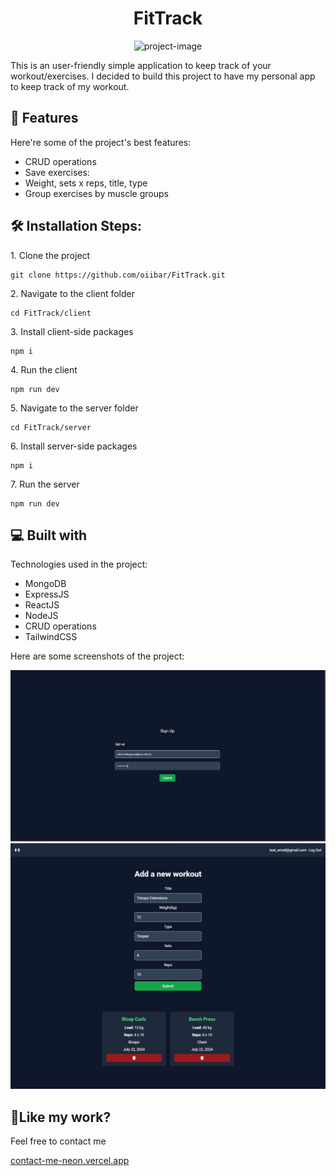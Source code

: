 <h1 align="center" id="title">FitTrack</h1>

<p align="center"><img src="https://socialify.git.ci/oiibar/FitTrack/image?language=1&name=1&owner=1&pattern=Solid&theme=Light" alt="project-image"></p>

<p id="description">This is an user-friendly simple application to keep track of your workout/exercises. I decided to build this project to have my personal app to keep track of my workout.</p>

<h2>🧐 Features</h2>

Here're some of the project's best features:

- CRUD operations
- Save exercises:
- Weight, sets x reps, title, type
- Group exercises by muscle groups

<h2>🛠️ Installation Steps:</h2>

<p>1. Clone the project</p>

```
git clone https://github.com/oiibar/FitTrack.git
```

<p>2. Navigate to the client folder</p>

```
cd FitTrack/client
```

<p>3. Install client-side packages</p>

```
npm i
```

<p>4. Run the client</p>

```
npm run dev
```

<p>5. Navigate to the server folder</p>

```
cd FitTrack/server
```

<p>6. Install server-side packages</p>

```
npm i
```

<p>7. Run the server</p>

```
npm run dev
```

<h2>💻 Built with</h2>

Technologies used in the project:

- MongoDB
- ExpressJS
- ReactJS
- NodeJS
- CRUD operations
- TailwindCSS

Here are some screenshots of the project:

<p align="center">
  <img src="./previews/Auth.png" alt="Auth">
  <img src="./previews/Main.png" alt="Main">
</p>

<h2>💖Like my work?</h2>

Feel free to contact me<p><a href="contact-me-neon.vercel.app">contact-me-neon.vercel.app</a></p>

